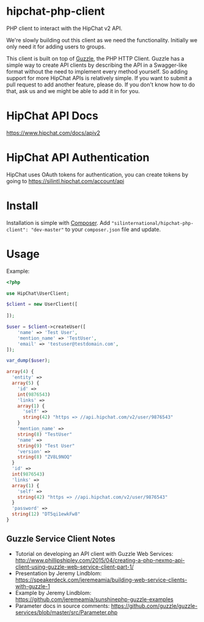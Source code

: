 # hipchat-php-client
PHP client to interact with the HipChat v2 API.

We're slowly building out this client as we need the functionality. Initially we only need it for adding users to groups.

This client is built on top of [Guzzle](http://docs.guzzlephp.org/en/latest/index.html), the PHP HTTP Client.
Guzzle has a simple way to create API clients by describing the API in a Swagger-like format without the need to implement 
every method yourself. So adding support for more HipChat APIs is relatively simple. If you want to submit a pull request
to add another feature, please do. If you don't know how to do that, ask us and we might be able to add it in for you.

# HipChat API Docs #
https://www.hipchat.com/docs/apiv2

# HipChat API Authentication #
HipChat uses OAuth tokens for authentication, you can create tokens by going to https://silintl.hipchat.com/account/api

# Install #
Installation is simple with [Composer](https://getcomposer.org/). Add ```"silinternational/hipchat-php-client": "dev-master"``` to your ```composer.json``` file and update.

# Usage #
Example:
```php
<?php

use HipChat\UserClient;

$client = new UserClient([
  
]);

$user = $client->createUser([
    'name' => 'Test User',
    'mention_name' => 'TestUser',
    'email' => 'testuser@testdomain.com',
]);

var_dump($user);

array(4) {
  'entity' =>
  array(5) {
    'id' =>
    int(9876543)
    'links' =>
    array(1) {
      'self' =>
      string(42) "https => //api.hipchat.com/v2/user/9876543"
    }
    'mention_name' =>
    string(8) "TestUser"
    'name' =>
    string(9) "Test User"
    'version' =>
    string(8) "ZV8L9NOQ"
  }
  'id' =>
  int(9876543)
  'links' =>
  array(1) {
    'self' =>
    string(42) "https => //api.hipchat.com/v2/user/9876543"
  }
  'password' =>
  string(12) "DT5qi1ewkFw8"
}


```

## Guzzle Service Client Notes ##
- Tutorial on developing an API client with Guzzle Web Services: http://www.phillipshipley.com/2015/04/creating-a-php-nexmo-api-client-using-guzzle-web-service-client-part-1/
- Presentation by Jeremy Lindblom: https://speakerdeck.com/jeremeamia/building-web-service-clients-with-guzzle-1
- Example by Jeremy Lindblom: https://github.com/jeremeamia/sunshinephp-guzzle-examples
- Parameter docs in source comments: https://github.com/guzzle/guzzle-services/blob/master/src/Parameter.php
